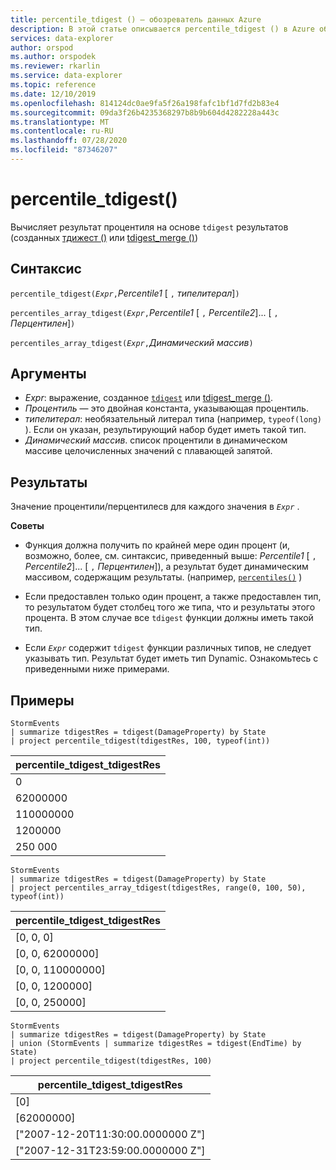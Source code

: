 ```yaml
---
title: percentile_tdigest () — обозреватель данных Azure
description: В этой статье описывается percentile_tdigest () в Azure обозреватель данных.
services: data-explorer
author: orspod
ms.author: orspodek
ms.reviewer: rkarlin
ms.service: data-explorer
ms.topic: reference
ms.date: 12/10/2019
ms.openlocfilehash: 814124dc0ae9fa5f26a198fafc1bf1d7fd2b83e4
ms.sourcegitcommit: 09da3f26b4235368297b8b9b604d4282228a443c
ms.translationtype: MT
ms.contentlocale: ru-RU
ms.lasthandoff: 07/28/2020
ms.locfileid: "87346207"
---
```

# <a name="percentile_tdigest"></a>percentile_tdigest()

Вычисляет результат процентиля на основе `tdigest` результатов (созданных [тдижест ()](tdigest-aggfunction.md) или [tdigest_merge ()](tdigest-merge-aggfunction.md))

## <a name="syntax"></a>Синтаксис

`percentile_tdigest(`*`Expr`*`,`*Percentile1* [ `,` *типелитерал*]`)`

`percentiles_array_tdigest(`*`Expr`*`,`*Percentile1* [ `,` *Percentile2*]... [ `,` *Перцентилен*]`)`

`percentiles_array_tdigest(`*`Expr`*`,`*Динамический массив*`)`

## <a name="arguments"></a>Аргументы

* *Expr*: выражение, созданное [`tdigest`](tdigest-aggfunction.md) или [tdigest_merge ()](tdigest-merge-aggfunction.md).
* *Процентиль* — это двойная константа, указывающая процентиль.
* *типелитерал*: необязательный литерал типа (например, `typeof(long)` ). Если он указан, результирующий набор будет иметь такой тип. 
* *Динамический массив*. список процентили в динамическом массиве целочисленных значений с плавающей запятой.

## <a name="returns"></a>Результаты

Значение процентили/перцентилесв для каждого значения в *`Expr`* .

**Советы**

* Функция должна получить по крайней мере один процент (и, возможно, более, см. синтаксис, приведенный выше: *Percentile1* [ `,` *Percentile2*]... [ `,` *Перцентилен*]), а результат будет динамическим массивом, содержащим результаты. (например, [`percentiles()`](percentiles-aggfunction.md) )
  
* Если предоставлен только один процент, а также предоставлен тип, то результатом будет столбец того же типа, что и результаты этого процента. В этом случае все `tdigest` функции должны иметь такой тип.

* Если *`Expr`* содержит `tdigest` функции различных типов, не следует указывать тип. Результат будет иметь тип Dynamic. Ознакомьтесь с приведенными ниже примерами.

## <a name="examples"></a>Примеры

<!-- csl: https://help.kusto.windows.net:443/Samples -->
```kusto
StormEvents
| summarize tdigestRes = tdigest(DamageProperty) by State
| project percentile_tdigest(tdigestRes, 100, typeof(int))
```

|percentile_tdigest_tdigestRes|
|---|
|0|
|62000000|
|110000000|
|1200000|
|250 000|

<!-- csl: https://help.kusto.windows.net:443/Samples -->
```kusto
StormEvents
| summarize tdigestRes = tdigest(DamageProperty) by State
| project percentiles_array_tdigest(tdigestRes, range(0, 100, 50), typeof(int))
```

|percentile_tdigest_tdigestRes|
|---|
|[0, 0, 0]|
|[0, 0, 62000000]|
|[0, 0, 110000000]|
|[0, 0, 1200000]|
|[0, 0, 250000]|

<!-- csl: https://help.kusto.windows.net:443/Samples -->
```kusto
StormEvents
| summarize tdigestRes = tdigest(DamageProperty) by State
| union (StormEvents | summarize tdigestRes = tdigest(EndTime) by State)
| project percentile_tdigest(tdigestRes, 100)
```

|percentile_tdigest_tdigestRes|
|---|
|[0]|
|[62000000]|
|["2007-12-20T11:30:00.0000000 Z"]|
|["2007-12-31T23:59:00.0000000 Z"]|
